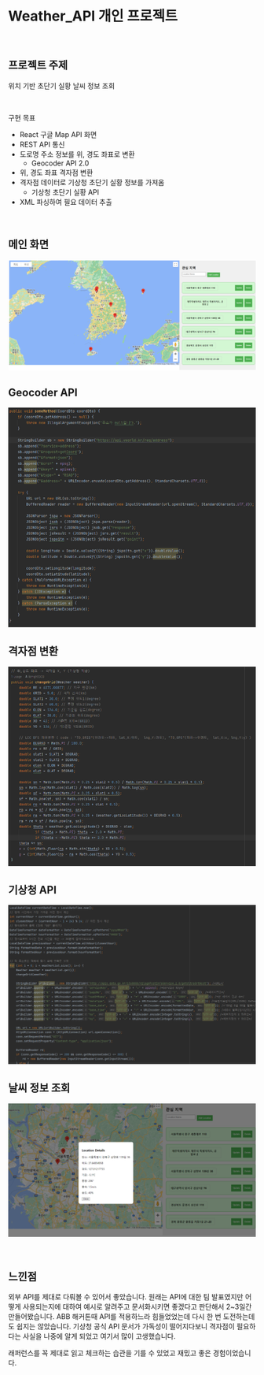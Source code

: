 # Weather_API 개인 프로젝트

<br>

## 프로젝트 주제
위치 기반 초단기 실황 날씨 정보 조회

<br>

구현 목표
- React 구글 Map API 화면
- REST API 통신
- 도로명 주소 정보를 위, 경도 좌표로 변환
  - Geocoder API 2.0
- 위, 경도 좌표 격자점 변환
- 격자점 데이터로 기상청 초단기 실황 정보를 가져옴
  - 기상청 초단기 실황 API
- XML 파싱하여 필요 데이터 추출

<br>

## 메인 화면
![메인 화면](img/main.jpg)

## Geocoder API
![Geocoder](img/geocoder.png)

## 격자점 변환
![격자점 변환](img/grid.png)

## 기상청 API
![기상청 API](img/weather_api.png)

## 날씨 정보 조회
![날씨 정보 조회](img/detail.jpg)

<br>

## 느낀점
외부 API를 제대로 다뤄볼 수 있어서 좋았습니다. 원래는 API에 대한 팀 발표였지만 어떻게 사용되는지에 대하여 예시로 알려주고 문서화시키면 좋겠다고 판단해서 2~3일간 만들어봤습니다. ABB 해커톤때 API를 적용하느라 힘들었었는데 다시 한 번 도전하는데도 쉽지는 않았습니다. 기상청 공식 API 문서가 가독성이 떨어지다보니 격자점이 필요하다는 사실을 나중에 알게 되었고 여기서 많이 고생했습니다.

래퍼런스를 꼭 제대로 읽고 체크하는 습관을 기를 수 있었고 재밌고 좋은 경험이었습니다.
